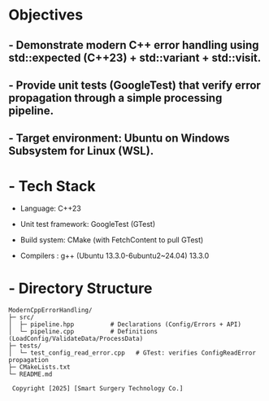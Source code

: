 # Objectives

## - Demonstrate modern C++ error handling using std::expected (C++23) + std::variant + std::visit.

## - Provide unit tests (GoogleTest) that verify error propagation through a simple processing pipeline.

## - Target environment: Ubuntu on Windows Subsystem for Linux (WSL).

# - Tech Stack

- Language: C++23

- Unit test framework: GoogleTest (GTest)

- Build system: CMake (with FetchContent to pull GTest)

- Compilers : g++ (Ubuntu 13.3.0-6ubuntu2~24.04) 13.3.0

# - Directory Structure

```text
ModernCppErrorHandling/
├─ src/
│  ├─ pipeline.hpp          # Declarations (Config/Errors + API)
│  └─ pipeline.cpp          # Definitions (LoadConfig/ValidateData/ProcessData)
├─ tests/
│  └─ test_config_read_error.cpp   # GTest: verifies ConfigReadError propagation
├─ CMakeLists.txt
└─ README.md

 Copyright [2025] [Smart Surgery Technology Co.]
